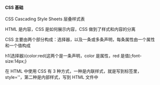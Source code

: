 
#### CSS 基础  
CSS Cascading Style Sheets 层叠样式表  

HTML 是内容，CSS 是如何展示内容，CSS 做到了样式和内容的分离  

CSS 主要由两个部分构成：选择器，以及一条或多条声明，每条属性由一个属性和一个值构成  

h1(选择器){color:red(这两个是一条声明，color 是属性，red 是值);font-size:14px;}  

在 HTML 中使用 CSS 有 3 种方式，一种是内联样式，就是写到标签里，style=''，第二种是内部样式，写到 HTML 文件中 <style>，还有外部样式，在 HTML 中添加 link，其中 rel='stylesheet', rel 就是 relation 关系的意思，href='style.css'  

#### CSS 选择器

通用选择器，就是选择文件所有的内容，用 \*  

类型选择器，比如 a 标签，li 等等  

类选择器，用 class 选择，用的符号是一个点 .  

id 选择器，用的是 id 属性，符号是 \#  

属性选择器，根据属性选择元素，符号是 []  

分组选择器  

包含选择器  

子元素选择器  

:first-line 选择器  

:first-letter 选择器  

:before 和 :after 选择器  

#### CSS 选择器-伪类  

根元素选择器(:root)  

子元素选择器(:xx-child)  

索引选择器(nth-child)  

启用禁用某个元素 enabled、disabled  

checked  

valid、invalid  

in-range、out-of-range  

required、optional  

动态选择器：  

:link、:visited、:hover  

:active  

:focus  

#### CSS 属性和属性值  

1、尺寸(宽、高、最大宽度、最大高度)  
2、边框(宽度、样式、颜色)  
3、内边距(padding)  
4、外边距(margin)  
5、字体(字体、字号、行距、字距、文字修饰、大小写等)  
6、文本(段落属性、缩进、对齐等)  
7、背景(背景色、背景图片等)  
8、定位(定位方式、定位坐标)  
9、列表(列表样式、图像样式、显示位置)  
10、表格  


颜色属性值  

长度单位，绝对长度单位(in, cm, nn, pt 用得不多)；相对长度单位(px像素, em, ex)  

url、关键字(none， inherit)  

使用边框和背景  

盒子阴影  

盒子模型  

文本样式  
